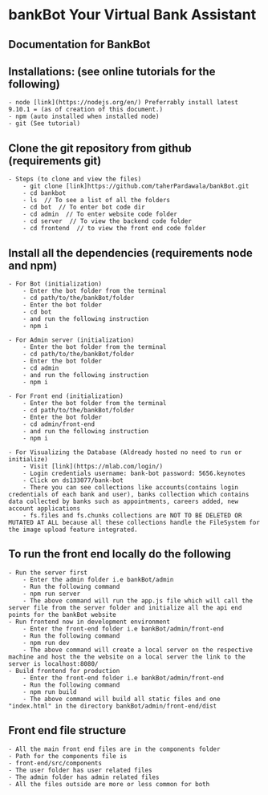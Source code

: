 # bankBot Your Virtual Bank Assistant
## Documentation for BankBot

## Installations: (see online tutorials for the following)
    - node [link](https://nodejs.org/en/) Preferrably install latest 9.10.1 = (as of creation of this document.)
    - npm (auto installed when installed node)
    - git (See tutorial)

## Clone the git repository from github (requirements git)
    - Steps (to clone and view the files)
        - git clone [link]https://github.com/taherPardawala/bankBot.git
        - cd bankbot
        - ls  // To see a list of all the folders
        - cd bot  // To enter bot code dir
        - cd admin  // To enter website code folder
        - cd server  // To view the backend code folder
        - cd frontend  // to view the front end code folder

## Install all the dependencies (requirements node and npm)
    - For Bot (initialization)
        - Enter the bot folder from the terminal
        - cd path/to/the/bankBot/folder
        - Enter the bot folder
        - cd bot
        - and run the following instruction
        - npm i

    - For Admin server (initialization)
        - Enter the bot folder from the terminal
        - cd path/to/the/bankBot/folder
        - Enter the bot folder
        - cd admin
        - and run the following instruction
        - npm i

    - For Front end (initialization)
        - Enter the bot folder from the terminal
        - cd path/to/the/bankBot/folder
        - Enter the bot folder
        - cd admin/front-end
        - and run the following instruction
        - npm i

    - For Visualizing the Database (Aldready hosted no need to run or initialize)
        - Visit [link](https://mlab.com/login/)
        - Login credentials username: bank-bot password: 5656.keynotes 
        - Click on ds133077/bank-bot
        - There you can see collections like accounts(contains login credentials of each bank and user), banks collection which contains data collected by banks such as appointments, careers added, new account applications
        - fs.files and fs.chunks collections are NOT TO BE DELETED OR MUTATED AT ALL because all these collections handle the FileSystem for the image upload feature integrated.

## To run the front end locally do the following
    - Run the server first 
        - Enter the admin folder i.e bankBot/admin
        - Run the following command
        - npm run server
        - The above command will run the app.js file which will call the server file from the server folder and initialize all the api end points for the bankBot website
    - Run frontend now in development environment
        - Enter the front-end folder i.e bankBot/admin/front-end
        - Run the following command
        - npm run dev
        - The above command will create a local server on the respective machine and host the the website on a local server the link to the server is localhost:8080/
    - Build frontend for production
        - Enter the front-end folder i.e bankBot/admin/front-end
        - Run the following command
        - npm run build
        - The above command will build all static files and one "index.html" in the directory bankBot/admin/front-end/dist

## Front end file structure
    - All the main front end files are in the components folder
    - Path for the components file is 
    - front-end/src/components
    - The user folder has user related files
    - The admin folder has admin related files
    - All the files outside are more or less common for both
